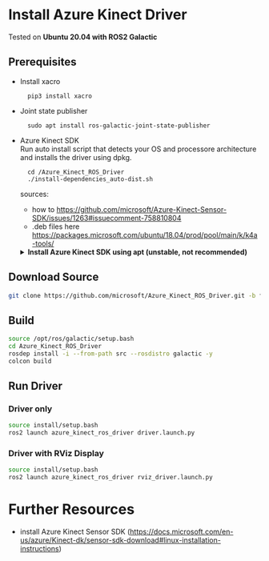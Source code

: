 # Install Azure Kinect Driver
Tested on **Ubuntu 20.04 with ROS2 Galactic**

## Prerequisites

- Install xacro

        pip3 install xacro
- Joint state publisher

        sudo apt install ros-galactic-joint-state-publisher

- Azure Kinect SDK  
    Run auto install script that detects your OS and processore architecture and installs the driver using dpkg.

        cd /Azure_Kinect_ROS_Driver
        ./install-dependencies_auto-dist.sh

    sources:
    - how to https://github.com/microsoft/Azure-Kinect-Sensor-SDK/issues/1263#issuecomment-758810804
    - .deb files here https://packages.microsoft.com/ubuntu/18.04/prod/pool/main/k/k4a-tools/

    <details>
    <summary><b>Install Azure Kinect SDK using apt (unstable, not recommended)</b></summary>
    as seen [here](https://github.com/microsoft/Azure-Kinect-Sensor-SDK/issues/1263#issuecomment-710698591)

    - add microsoft package repository
            
            curl -sSL https://packages.microsoft.com/keys/microsoft.asc | sudo apt-key add -

            sudo apt-add-repository https://packages.microsoft.com/ubuntu/18.04/prod

            curl -sSL https://packages.microsoft.com/config/ubuntu/18.04/prod.list | sudo tee /etc/apt/sources.list.d/microsoft-prod.list

            curl -sSL https://packages.microsoft.com/keys/microsoft.asc | sudo apt-key add -

    - install Azure SDK

            sudo apt-get update
            sudo apt install libk4a1.3-dev
            sudo apt install libk4abt1.0-dev
            sudo apt install k4a-tools=1.3.0
    - set udev rules

            curl https://raw.githubusercontent.com/microsoft/Azure-Kinect-Sensor-SDK/develop/scripts/99-k4a.rules >> 99-k4a.rules

            sudo mv 99-k4a.rules /etc/udev/rules.d/
    - Connect Kinect Camera and test camera output stream

            k4aviewer
        *Open Device -> Start*  
        you can ignore the MPEG decoding error message, see [here](https://github.com/microsoft/Azure-Kinect-Sensor-SDK/issues/672) for further informationt
    </details>
  



## Download Source
```bash
git clone https://github.com/microsoft/Azure_Kinect_ROS_Driver.git -b foxy-devel
```


## Build
````bash
source /opt/ros/galactic/setup.bash
cd Azure_Kinect_ROS_Driver
rosdep install -i --from-path src --rosdistro galactic -y
colcon build
````

## Run Driver
### Driver only
````bash
source install/setup.bash
ros2 launch azure_kinect_ros_driver driver.launch.py
````
### Driver with RViz Display
````bash
source install/setup.bash
ros2 launch azure_kinect_ros_driver rviz_driver.launch.py
````

# Further Resources
- install Azure Kinect Sensor SDK (https://docs.microsoft.com/en-us/azure/Kinect-dk/sensor-sdk-download#linux-installation-instructions)